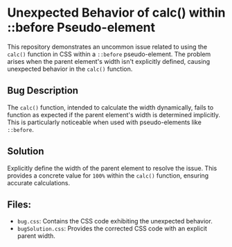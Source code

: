 # Unexpected Behavior of calc() within ::before Pseudo-element

This repository demonstrates an uncommon issue related to using the `calc()` function in CSS within a `::before` pseudo-element. The problem arises when the parent element's width isn't explicitly defined, causing unexpected behavior in the `calc()` function.

## Bug Description
The `calc()` function, intended to calculate the width dynamically, fails to function as expected if the parent element's width is determined implicitly. This is particularly noticeable when used with pseudo-elements like `::before`.

## Solution
Explicitly define the width of the parent element to resolve the issue. This provides a concrete value for `100%` within the `calc()` function, ensuring accurate calculations.

## Files:
- `bug.css`: Contains the CSS code exhibiting the unexpected behavior.
- `bugSolution.css`: Provides the corrected CSS code with an explicit parent width.